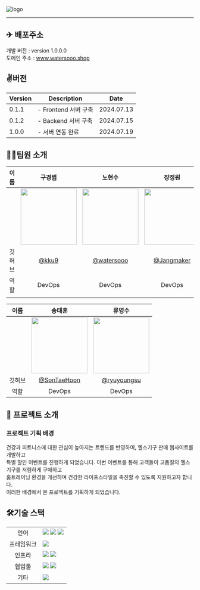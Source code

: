 ![logo](https://github.com/user-attachments/assets/ea4b8a5a-c239-402f-8829-4a4bb2ee507b)

---
## ✈ 배포주소

개발 버전 : version 1.0.0.0 </br>
도메인 주소 : www.watersooo.shop </br>

## ✌️버전
| Version | Description | Date |
| --- | --- | --- |
| 0.1.1 | - Frontend 서버 구축 | 2024.07.13 |
| 0.1.2 | - Backend 서버 구축 | 2024.07.15 |
| 1.0.0 | - 서버 연동 완료 | 2024.07.19 |



## 🧑‍💻팀원 소개

| 이름 | 구경범 | 노현수 | 장정원 |
| :------------: | :------------: | :------------: | :------------: |
|  | <img src="https://avatars.githubusercontent.com/u/174182609?v=4" width="150" /> | <img src= "https://avatars.githubusercontent.com/u/175070823?v=4" width="150"/> | <img src= "https://avatars.githubusercontent.com/u/174423823?v=4" width="150"/> |
| 깃허브 | [@kku9](https://github.com/kku9) | [@watersooo](https://github.com/watersooo) | [@Jangmaker](https://github.com/Jangmaker) |
| 역할 | DevOps | DevOps | DevOps |
|  |  |  |  |

| 이름 | 송태훈 | 류영수 |
| :------------: | :------------: | :------------: |
|  | <img src="https://avatars.githubusercontent.com/u/106800250?v=4" width="150"/> | <img src="https://avatars.githubusercontent.com/u/121004134?v=4" width="150"/> |
| 깃허브 | [@SonTaeHoon](https://github.com/SongTaeHoon) | [@ryuyoungsu](https://github.com/ryuyoungsu) |
| 역할 | DevOps | DevOps |



## 📌 프로젝트 소개


### 프로젝트 기획 배경
건강과 피트니스에 대한 관심이 높아지는 트렌드를 반영하여, 헬스기구 판매 웹사이트를 개발하고  <br/> 
특별 할인 이벤트를 진행하게 되었습니다. 이번 이벤트를 통해 고객들이 고품질의 헬스기구를 저렴하게 구매하고  <br/>
홈트레이닝 환경을 개선하며 건강한 라이프스타일을 촉진할 수 있도록 지원하고자 합니다.  <br/>
이러한 배경에서 본 프로젝트를 기획하게 되었습니다.

## 🛠기술 스택

<table>
<tr>
 <td align="center">언어</td>
 <td>
  <img src="https://img.shields.io/badge/JavaScript-F7DF1E?style=for-the-badge&logo=JavaScript&logoColor=ffffff"/>
  <img src="https://img.shields.io/badge/Java-orange?style=for-the-badge&logo=Java&logoColor=white"/>
  <img src="https://img.shields.io/badge/css-1572B6?style=for-the-badge&logo=css3&logoColor=white"/>
 </td>
</tr>
	
<tr>
 <td align="center">프레임워크</td>
 <td>
  <img src="https://img.shields.io/badge/Spring-6DB33F?style=for-the-badge&logo=Spring&logoColor=ffffff"/> 
</tr>

<tr>
 <td align="center">인프라</td>
 <td>
  <img src="https://img.shields.io/badge/MYSQL-4479A1?style=for-the-badge&logo=MYSQL&logoColor=ffffff"/>
  <img src="https://img.shields.io/badge/docker-2496ED?style=for-the-badge&logo=docker&logoColor=ffffff"/>
  
<tr>
 <td align="center">협업툴</td>
 <td>
    <img src="https://img.shields.io/badge/Git-F05032?style=for-the-badge&logo=Git&logoColor=white"/>
    <img src="https://img.shields.io/badge/GitHub-181717?style=for-the-badge&logo=GitHub&logoColor=white"/> 
 </td>
</tr>
<tr>
 <td align="center">기타</td>
 <td>
    <img src="https://img.shields.io/badge/Notion-000000?style=for-the-badge&logo=Notion&logoColor=white"/> 
</tr>
</table>




